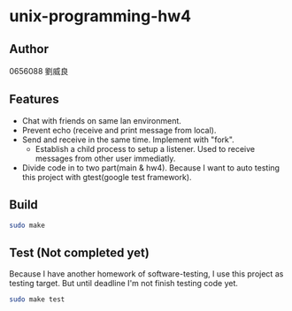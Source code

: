 # unix-programming-hw4

## Author

0656088 劉威良

## Features

- Chat with friends on same lan environment.
- Prevent echo (receive and print message from local).
- Send and receive in the same time. Implement with "fork".
  - Establish a child process to setup a listener. Used to receive messages from other user immediatly.
- Divide code in to two part(main & hw4). Because I want to auto testing this project with gtest(google test framework).

## Build

```sh
sudo make
```

## Test (Not completed yet)

Because I have another homework of software-testing, I use this project as testing target. But until deadline I'm not finish testing code yet.

```sh
sudo make test
```
